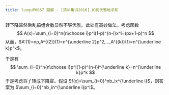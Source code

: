```yaml
---
title: luoguP6667 题解 - [清华集训2016] 如何优雅地求和
---
```


转下降幂然后乱搞组合数显然不够优雅。此处有高妙做法。考虑函数
$$
A(x)=\sum_{i=0}^n{n\choose i}p^i(1-p)^{n-i}x^i=(px+1-p)^n
$$
从而，$A'(1)=np,A^{(2)}(1)=n^{\underline 2}p^2,...,A^{(k)}(1)=n^{\underline k}p^k$。

于是有
$$
\sum_{i=0}^n{n\choose i}p^i(1-p)^{n-i}i^{\underline k}=n^{\underline k}p^k
$$
于是考虑将 $f$ 转成下降幂。假设 $f(x)=\sum_{i=0}^nb_ix^{\underline i}$，则答案为 $\sum_{i=0}^nb_in^{\underline i}p^i$。